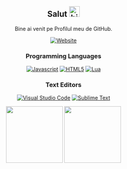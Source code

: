 <div align="center">

  
  ## Salut <img src="https://user-images.githubusercontent.com/1303154/88677602-1635ba80-d120-11ea-84d8-d263ba5fc3c0.gif" width="28px" alt="hi">
  Bine ai venit pe Profilul meu de GitHub.

  [![Website](https://img.shields.io/website-up-down-green-red/http/monip.org.svg)](https://g1cu.space/)

  ### Programming Languages
  [![Javascript](https://img.shields.io/badge/JavaScript-F7DF1E?style=for-the-badge&logo=javascript&logoColor=black)](https://www.javascript.com)
  [![HTML5](https://img.shields.io/badge/HTML5-E34F26?style=for-the-badge&logo=html5&logoColor=white)](https://html.com/)
  [![Lua](https://img.shields.io/badge/Lua-2C2D72?style=for-the-badge&logo=lua&logoColor=white)](https://www.lua.org)

  
  
  
  ### Text Editors
  [![Visual Studio Code](https://camo.githubusercontent.com/333efdf3d52583cf7c536e5364439a833bb89c25afffbb42550c2bf0ce260827/68747470733a2f2f696d672e736869656c64732e696f2f7374617469632f76313f7374796c653d666f722d7468652d6261646765266d6573736167653d56697375616c2b53747564696f2b436f646526636f6c6f723d303037414343266c6f676f3d56697375616c2b53747564696f2b436f6465266c6f676f436f6c6f723d464646464646266c6162656c3d)](https://code.visualstudio.com)
  [![Sublime Text](https://camo.githubusercontent.com/b7603157c0778e9255eb412fe2ad216ae67e2ea860e015d60d4dcda078f7fd5f/68747470733a2f2f696d672e736869656c64732e696f2f7374617469632f76313f7374796c653d666f722d7468652d6261646765266d6573736167653d5375626c696d652b5465787426636f6c6f723d323232323232266c6f676f3d5375626c696d652b54657874266c6f676f436f6c6f723d464639383030266c6162656c3d)](https://www.sublimetext.com/)

 <img height="150em" src="https://github-readme-stats.vercel.app/api?username=g1cu&theme=dark"/>
 <img height="150em" src="https://github-readme-stats.vercel.app/api/top-langs/?username=g1cu&theme=dark"/>
  
  

  
  
  

</div>

<!---
G1cu/G1cu is a ✨ special ✨ repository because its `README.md` (this file) appears on your GitHub profile.
You can click the Preview link to take a look at your changes.
--->
<!--
**G1cu/G1cu** is a ✨ _special_ ✨ repository because its `README.md` (this file) appears on your GitHub profile.

